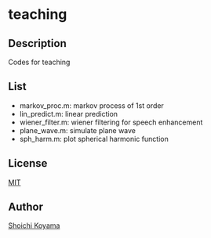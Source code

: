 teaching
====
## Description
Codes for teaching

## List
- markov_proc.m: markov process of 1st order
- lin_predict.m: linear prediction
- wiener_filter.m: wiener filtering for speech enhancement
- plane_wave.m: simulate plane wave
- sph_harm.m: plot spherical harmonic function

## License
[MIT](https://github.com/sh01k/lecture/blob/master/LICENSE)

## Author
[Shoichi Koyama](http://www.sh01.org/)
